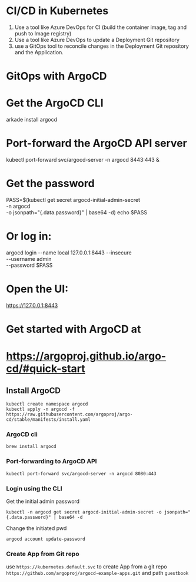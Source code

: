 # CI/CD in Kubernetes
1. Use a tool like Azure DevOps for CI (build the container image, tag and push to Image registry)
2. Use a tool like Azure DevOps to update a Deployment Git repository
3. use a GitOps tool to reconcile changes in the Deployment Git repository and the Application.

# GitOps with ArgoCD

# Get the ArgoCD CLI
arkade install argocd

# Port-forward the ArgoCD API server
kubectl port-forward svc/argocd-server -n argocd 8443:443 &

# Get the password
PASS=$(kubectl get secret argocd-initial-admin-secret \
  -n argocd \
  -o jsonpath="{.data.password}" | base64 -d)
echo $PASS

# Or log in:
argocd login --name local 127.0.0.1:8443 --insecure \
 --username admin \
 --password $PASS

# Open the UI:
https://127.0.0.1:8443

# Get started with ArgoCD at
# https://argoproj.github.io/argo-cd/#quick-start



## Install ArgoCD
```
kubectl create namespace argocd
kubectl apply -n argocd -f https://raw.githubusercontent.com/argoproj/argo-cd/stable/manifests/install.yaml
```
### ArgoCD cli
```
brew install argocd
```
### Port-forwarding to ArgoCD API
```
kubectl port-forward svc/argocd-server -n argocd 8080:443
```
### Login using the CLI

Get the initial admin password

```
kubectl -n argocd get secret argocd-initial-admin-secret -o jsonpath="{.data.password}" | base64 -d
```
Change the initiated pwd
```
argocd account update-password
```
### Create App from Git repo
use `https://kubernetes.default.svc` to create App from a git repo `https://github.com/argoproj/argocd-example-apps.git` and path `guestbook`
